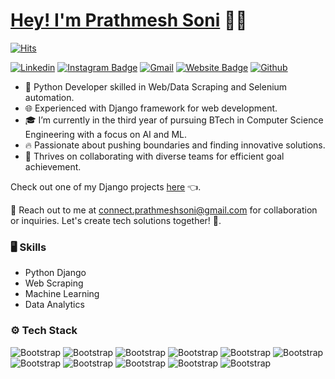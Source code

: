 # [Hey! I'm Prathmesh Soni](https://prathmeshsoni.works/) 👨‍💻

[![Hits](https://hits.seeyoufarm.com/api/count/incr/badge.svg?url=https%3A%2F%2Fgithub.com%2Fsoniprathmesh&count_bg=%23007BFF&title_bg=%232F4F4F&icon=&icon_color=%23E7E7E7&title=Profile+Views&edge_flat=false)](https://prathmeshsoni.works)

[![Linkedin](https://img.shields.io/badge/-LinkedIn-blue?style=flat&logo=Linkedin&logoColor=white)](https://www.linkedin.com/in/prathmeshsoni/)
[![Instagram Badge](https://img.shields.io/badge/-Instagram-purple?logo=instagram&logoColor=white&link=https://instagram.com/prathmeshsoni25/)](https://www.instagram.com/prathmeshsoni25)
[![Gmail](https://img.shields.io/badge/-Gmail-c14438?style=flat&logo=Gmail&logoColor=white)](mailto:connect.prathmeshsoni@gmail.com)
[![Website Badge](https://img.shields.io/badge/-Website-c14438?style=flat&logo=Google-Chrome&logoColor=white&link=https://prathmeshsoni.works/)](https://prathmeshsoni.works/)
[![Github](https://img.shields.io/github/followers/prathmeshsoni?label=Follow&style=social)](https://github.com/prathmeshsoni)

- 🐍 Python Developer skilled in Web/Data Scraping and Selenium automation.
- 🌐 Experienced with Django framework for web development.
- 🎓 I’m currently in the third year of pursuing BTech in Computer Science Engineering with a focus on AI and ML.
- 🔥 Passionate about pushing boundaries and finding innovative solutions.
- 🤝 Thrives on collaborating with diverse teams for efficient goal achievement.

Check out one of my Django projects [here](https://prathmeshsoni.works/project/) 👈.

📧 Reach out to me at [connect.prathmeshsoni@gmail.com](mailto:connect.prathmeshsoni@gmail.com) for collaboration or inquiries. Let's create tech solutions together! 🚀.

### 🖥 Skills

- Python Django
- Web Scraping 
- Machine Learning 
- Data Analytics
### ⚙️ Tech Stack

![Bootstrap](https://img.shields.io/badge/-Python-05122A?style=flat-square&logo=Python&color=353535) ![Bootstrap](https://img.shields.io/badge/-Flask-05122A?style=flat-square&logo=Flask&color=353535) ![Bootstrap](https://img.shields.io/badge/-Django-05122A?style=flat-square&logo=Django&color=353535) ![Bootstrap](https://img.shields.io/badge/-Docker-05122A?style=flat-square&logo=Docker&color=353535) ![Bootstrap](https://img.shields.io/badge/-MongoDB-05122A?style=flat-square&logo=MongoDB&color=353535) ![Bootstrap](https://img.shields.io/badge/-MySQL-05122A?style=flat-square&logo=MySQL&color=353535) ![Bootstrap](https://img.shields.io/badge/-Pandas-05122A?style=flat-square&logo=Pandas&color=353535) ![Bootstrap](https://img.shields.io/badge/-Numpy-05122A?style=flat-square&logo=Numpy&color=353535) ![Bootstrap](https://img.shields.io/badge/-Visual%20Studio%20Code-05122A?style=flat-square&logo=Visual-Studio-Code&color=353535) ![Bootstrap](https://img.shields.io/badge/-web%20scraping%20-05122A?style=flat-square&logo=web-scraping&color=353535) ![Bootstrap](https://img.shields.io/badge/-selenium%20automation-05122A?style=flat-square&logo=selenium-automation&color=353535)
